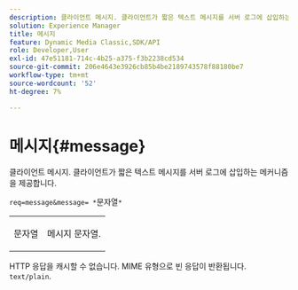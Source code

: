```yaml
---
description: 클라이언트 메시지. 클라이언트가 짧은 텍스트 메시지를 서버 로그에 삽입하는 메커니즘을 제공합니다.
solution: Experience Manager
title: 메시지
feature: Dynamic Media Classic,SDK/API
role: Developer,User
exl-id: 47e51181-714c-4b25-a375-f3b2238cd534
source-git-commit: 206e4643e3926cb85b4be2189743578f88180be7
workflow-type: tm+mt
source-wordcount: '52'
ht-degree: 7%

---
```


# 메시지{#message}

클라이언트 메시지. 클라이언트가 짧은 텍스트 메시지를 서버 로그에 삽입하는 메커니즘을 제공합니다.

`req=message&message= *`문자열`*`

<table id="simpletable_9AF29AA336C4447BBC2FD4A7D43ED91B"> 
 <tr class="strow"> 
  <td class="stentry"> <p><span class="varname"> 문자열</span> </p> </td> 
  <td class="stentry"> <p>메시지 문자열. </p></td> 
 </tr> 
</table>

HTTP 응답을 캐시할 수 없습니다. MIME 유형으로 빈 응답이 반환됩니다. `text/plain`.
